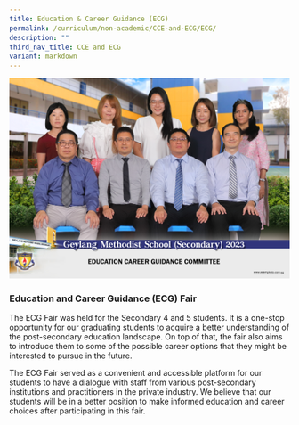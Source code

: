 ```yaml
---
title: Education & Career Guidance (ECG)
permalink: /curriculum/non-academic/CCE-and-ECG/ECG/
description: ""
third_nav_title: CCE and ECG
variant: markdown
---
```


![](/images/education_career_guidance_committee_2.jpg)

### **Education and Career Guidance (ECG) Fair**

The ECG Fair was held for the Secondary 4 and 5 students. It is a one-stop opportunity for our graduating students to acquire a better understanding of the post-secondary education landscape. On top of that, the fair also aims to introduce them to some of the possible career options that they might be interested to pursue in the future.

The ECG Fair served as a convenient and accessible platform for our students to have a dialogue with staff from various post-secondary institutions and practitioners in the private industry. We believe that our students will be in a better position to make informed education and career choices after participating in this fair.
